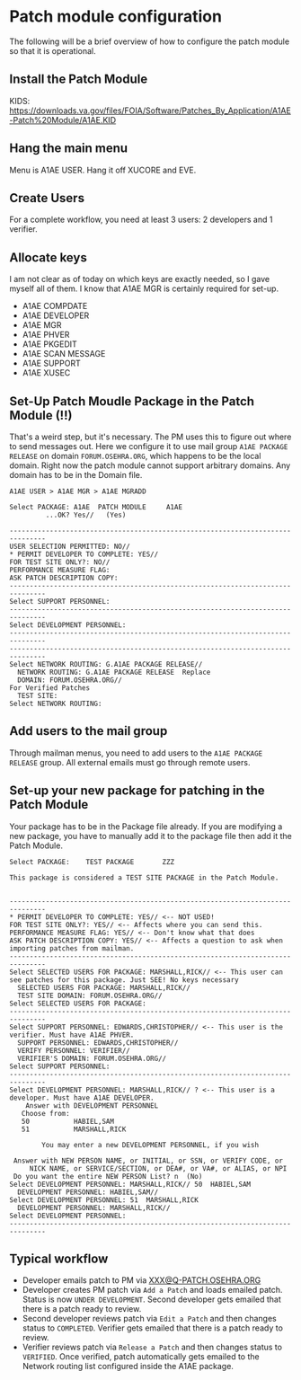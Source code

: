 # Patch module configuration
The following will be a brief overview of how to configure the patch module
so that it is operational.

## Install the Patch Module
KIDS: <https://downloads.va.gov/files/FOIA/Software/Patches_By_Application/A1AE-Patch%20Module/A1AE.KID>

## Hang the main menu
Menu is A1AE USER. Hang it off XUCORE and EVE.

## Create Users
For a complete workflow, you need at least 3 users: 2 developers and 1 verifier.

## Allocate keys
I am not clear as of today on which keys are exactly needed, so I gave myself 
all of them. I know that A1AE MGR is certainly required for set-up.

 * A1AE COMPDATE   
 * A1AE DEVELOPER  
 * A1AE MGR        
 * A1AE PHVER      
 * A1AE PKGEDIT
 * A1AE SCAN MESSAGE
 * A1AE SUPPORT   
 * A1AE XUSEC

## Set-Up Patch Moudle Package in the Patch Module (!!)
That's a weird step, but it's necessary. The PM uses this to figure out where
to send messages out. Here we configure it to use mail group `A1AE PACKAGE
RELEASE` on domain `FORUM.OSEHRA.ORG`, which happens to be the local domain.
Right now the patch module cannot support arbitrary domains. Any domain has to
be in the Domain file.

	A1AE USER > A1AE MGR > A1AE MGRADD

	Select PACKAGE: A1AE  PATCH MODULE     A1AE
			 ...OK? Yes//   (Yes)
		  
	-------------------------------------------------------------------------------
	USER SELECTION PERMITTED: NO// 
	* PERMIT DEVELOPER TO COMPLETE: YES// 
	FOR TEST SITE ONLY?: NO// 
	PERFORMANCE MEASURE FLAG: 
	ASK PATCH DESCRIPTION COPY: 
	-------------------------------------------------------------------------------
	Select SUPPORT PERSONNEL: 
	-------------------------------------------------------------------------------
	Select DEVELOPMENT PERSONNEL: 
	-------------------------------------------------------------------------------
	-------------------------------------------------------------------------------
	Select NETWORK ROUTING: G.A1AE PACKAGE RELEASE// 
	  NETWORK ROUTING: G.A1AE PACKAGE RELEASE  Replace 
	  DOMAIN: FORUM.OSEHRA.ORG// 
	For Verified Patches
	  TEST SITE: 
	Select NETWORK ROUTING: 

## Add users to the mail group
Through mailman menus, you need to add users to the `A1AE PACKAGE RELEASE`
group. All external emails must go through remote users.

## Set-up your new package for patching in the Patch Module
Your package has to be in the Package file already. If you are modifying a new
package, you have to manually add it to the package file then add it the Patch
Module.

	Select PACKAGE:    TEST PACKAGE       ZZZ

	This package is considered a TEST SITE PACKAGE in the Patch Module.


	-------------------------------------------------------------------------------
	* PERMIT DEVELOPER TO COMPLETE: YES// <-- NOT USED!
	FOR TEST SITE ONLY?: YES// <-- Affects where you can send this.
	PERFORMANCE MEASURE FLAG: YES// <-- Don't know what that does
	ASK PATCH DESCRIPTION COPY: YES// <-- Affects a question to ask when importing patches from mailman.
	-------------------------------------------------------------------------------
	Select SELECTED USERS FOR PACKAGE: MARSHALL,RICK// <-- This user can see patches for this package. Just SEE! No keys necessary
	  SELECTED USERS FOR PACKAGE: MARSHALL,RICK// 
	  TEST SITE DOMAIN: FORUM.OSEHRA.ORG// 
	Select SELECTED USERS FOR PACKAGE: 
	-------------------------------------------------------------------------------
	Select SUPPORT PERSONNEL: EDWARDS,CHRISTOPHER// <-- This user is the verifier. Must have A1AE PHVER.
	  SUPPORT PERSONNEL: EDWARDS,CHRISTOPHER// 
	  VERIFY PERSONNEL: VERIFIER// 
	  VERIFIER'S DOMAIN: FORUM.OSEHRA.ORG// 
	Select SUPPORT PERSONNEL: 
	-------------------------------------------------------------------------------
	Select DEVELOPMENT PERSONNEL: MARSHALL,RICK// ? <-- This user is a developer. Must have A1AE DEVELOPER.
		Answer with DEVELOPMENT PERSONNEL
	   Choose from:
	   50           HABIEL,SAM
	   51           MARSHALL,RICK
			 
			You may enter a new DEVELOPMENT PERSONNEL, if you wish
	   
	 Answer with NEW PERSON NAME, or INITIAL, or SSN, or VERIFY CODE, or
		 NICK NAME, or SERVICE/SECTION, or DEA#, or VA#, or ALIAS, or NPI
	 Do you want the entire NEW PERSON List? n  (No)
	Select DEVELOPMENT PERSONNEL: MARSHALL,RICK// 50  HABIEL,SAM
	  DEVELOPMENT PERSONNEL: HABIEL,SAM// 
	Select DEVELOPMENT PERSONNEL: 51  MARSHALL,RICK
	  DEVELOPMENT PERSONNEL: MARSHALL,RICK// 
	Select DEVELOPMENT PERSONNEL: 
	-------------------------------------------------------------------------------

## Typical workflow
 * Developer emails patch to PM via XXX@Q-PATCH.OSEHRA.ORG
 * Developer creates PM patch via `Add a Patch` and loads emailed patch. Status is now `UNDER DEVELOPMENT`. Second developer gets emailed that there is a patch ready to review.
 * Second developer reviews patch via `Edit a Patch` and then changes status to `COMPLETED`. Verifier gets emailed that there is a patch ready to review.
 * Verifier reviews patch via `Release a Patch` and then changes status to `VERIFIED`. Once verified, patch automatically gets emailed to the Network routing list configured inside the A1AE package.
